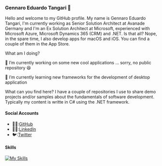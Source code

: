 ### Gennaro Eduardo Tangari 👋
Hello and welcome to my GitHub profile. 
My name is Gennaro Eduardo Tangari, I'm currently working as Senior Solution Architect at Avanade Germany and I'm an Ex Solution Architect at Microsoft, experienced with Microsoft Azure, Microsoft Dynamics 365 (CRM) and .NET. Is that all? Nope, in the spare time, I also develop apps for macOS and iOS. You can find a couple of them in the App Store.

What am I doing?

🔭 I’m currently working on some new cool applications ... sorry, no public repository 😆

🌱 I’m currently learning new frameworks for the development of desktop application

What can you find here? I have a couple of repositories I use to share demo projects and/or samples about the fundamentals of software development.
Typically my content is writte in C# using the .NET framework.

#### Social Accounts
- 🧑‍🚀:[GitHub](https://github.com/getangar/)
- 🧑‍💼:[LinkedIn](https://www.linkedin.com/in/gennaroeduardotangari/)
- 🐦:[Twitter](https://twitter.com/gennaro_tangari)

#### Skills
[![My Skills](https://skillicons.dev/icons?i=azure,cs,docker,dotnet,github,grafana,js,kubernetes,postman,powershell,selenium,swift,visualstudio,vscode)](https://skillicons.dev)

<!--
**getangar/getangar** is a ✨ _special_ ✨ repository because its `README.md` (this file) appears on your GitHub profile.

Here are some ideas to get you started:

- 🔭 I’m currently working on ...
- 🌱 I’m currently learning ...
- 👯 I’m looking to collaborate on ...
- 🤔 I’m looking for help with ...
- 💬 Ask me about ...
- 📫 How to reach me: ...
- 😄 Pronouns: ...
- ⚡ Fun fact: ...
-->
